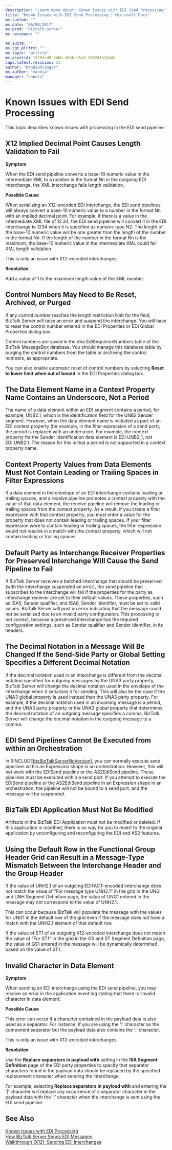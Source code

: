 ```yaml
---
description: "Learn more about: Known Issues with EDI Send Processing"
title: "Known Issues with EDI Send Processing | Microsoft Docs"
ms.custom: ""
ms.date: "06/08/2017"
ms.prod: "biztalk-server"
ms.reviewer: ""

ms.suite: ""
ms.tgt_pltfrm: ""
ms.topic: "article"
ms.assetid: 1325dcd9-5dbb-48bb-b5a3-1502d1424d4e
caps.latest.revision: 31
author: "MandiOhlinger"
ms.author: "mandia"
manager: "anneta"
---
```

# Known Issues with EDI Send Processing
This topic describes known issues with processing in the EDI send pipeline.  
  
## X12 Implied Decimal Point Causes Length Validation to Fail  
 **Symptom**  
  
 When the EDI send pipeline converts a base-10 numeric value in the intermediate XML to a number in the format Nn in the outgoing EDI interchange, the XML interchange fails length validation.  
  
 **Possible Cause**  
  
 When serializing an X12-encoded EDI interchange, the EDI send pipelines will always convert a base-10 numeric value to a number in the format Nn with an implied decimal point. For example, if there is a value in the intermediate XML file of 12.34, the EDI send pipeline will convert it in the EDI interchange to 1234 when it is specified as numeric type N2. The length of the base-10 numeric value will be one greater than the length of the number in the format Nn. If the length of the number in the format Nn is the maximum, the base-10 numeric value in the intermediate XML could fail XML length validation.  
  
 This is only an issue with X12-encoded interchanges.  
  
 **Resolution**  
  
 Add a value of 1 to the maximum length value of the XML number.  
  
## Control Numbers May Need to Be Reset, Archived, or Purged  
 If any control number reaches the length restriction limit for the field, BizTalk Server will raise an error and suspend the interchange. You will have to reset the control number entered in the EDI Properties or EDI Global Properties dialog box.  
  
 Control numbers are saved in the dbo.EdiSequenceNumbers table of the BizTalk MessageBox database. You should manage this database table by purging the control numbers from the table or archiving the control numbers, as appropriate.  
  
 You can also enable automatic reset of control numbers by selecting **Reset to lower limit when out of bound** in the EDI Properties dialog box.  
  
## The Data Element Name in a Context Property Name Contains an Underscore, Not a Period  
 The name of a data element within an EDI segment contains a period, for example, UNB2.1, which is the identification field for the UNB2 Sender segment. However, when the data element name is included as part of an EDI context property (for example, in the filter expression of a send port), the period is replaced with an underscore. For example, the context property for the Sender Identification data element is EDI.UNB2_1, not EDI.UNB2.1. The reason for this is that a period is not supported in a context property name.  
  
## Context Property Values from Data Elements Must Not Contain Leading or Trailing Spaces in Filter Expressions  
 If a data element in the envelope of an EDI interchange contains leading or trailing spaces, and a receive pipeline promotes a context property with the value of that data element, the receive pipeline will remove the leading or trailing spaces from the context property. As a result, if you create a filter expression with that context property, you must enter a value for the property that does not contain leading or trailing spaces. If your filter expression were to contain leading or trailing spaces, the filter expression would not resolve in a match with the context property, which will not contain leading or trailing spaces.  
  
## Default Party as Interchange Receiver Properties for Preserved Interchange Will Cause the Send Pipeline to Fail  
 If BizTalk Server receives a batched interchange that should be preserved (with the interchange suspended on error), the send pipeline that subscribes to the interchange will fail if the properties for the party as interchange receiver are set to their default values. These properties, such as ISA5, Sender qualifier, and ISA6, Sender identifier, must be set to valid values. BizTalk Server will post an error indicating that the message could not be serialized due to an invalid party configuration. This processing is not correct, because a preserved interchange has the required configuration settings, such as Sender qualifier and Sender identifier, in its headers.  
  
## The Decimal Notation in a Message Will Be Changed If the Send-Side Party or Global Setting Specifies a Different Decimal Notation  
 If the decimal notation used in an interchange is different from the decimal notation specified for outgoing messages by the UNA3 party property, BizTalk Server will change the decimal notation used in the envelope of the interchange when it serializes it for sending. This will also be the case if the UNA3 global property is used instead than the UNA3 party property. For example, if the decimal notation used in an incoming message is a period, and the UNA3 party property or the UNA3 global property that determines the decimal notation of an outgoing message specifies a comma, BizTalk Server will change the decimal notation in the outgoing message to a comma.  
  
## EDI Send Pipelines Cannot Be Executed from within an Orchestration  
 In [!INCLUDE[btsBizTalkServerNoVersion](../includes/btsbiztalkservernoversion-md.md)], you can normally execute send pipelines within an Expression shape in an orchestration. However, this will not work with the EDISend pipeline or the AS2EdiSend pipeline. These pipelines must be executed within a send port. If you attempt to execute the EDISend pipeline or the AS2EdiSend pipeline in an Expression shape in an orchestration, the pipeline will not be bound to a send port, and the message will be suspended.  
  
## BizTalk EDI Application Must Not Be Modified  
 Artifacts in the BizTalk EDI Application must not be modified or deleted. If this application is modified, there is no way for you to revert to the original application by unconfiguring and reconfiguring the EDI and AS2 features.  
  
## Using the Default Row in the Functional Group Header Grid can Result in a Message-Type Mismatch Between the Interchange Header and the Group Header  
 If the value of UNH2.1 of an outgoing EDIFACT-encoded interchange does not match the value of "For message type UNH2.1" in the grid in the UNG and UNH Segment Definition page, the value of UNG1 entered in the message may not correspond to the value of UNH2.1.  
  
 This can occur because BizTalk will populate the message with the values for UNG1 in the default row of the grid even if the message does not have a match with the UNH2.1 element of that default row.  
  
 If the value of ST1 of an outgoing X12-encoded interchange does not match the value of “For ST1” in the grid in the GS and ST Segment Definition page, the value of GS1 entered in the message will be dynamically determined based on the value of ST1.  
  
## Invalid Character in Data Element  
 **Symptom**  
  
 When sending an EDI interchange using the EDI send pipeline, you may receive an error in the application event log stating that there is ‘Invalid character in data element’.  
  
 **Possible Cause**  
  
 This error can occur if a character contained in the payload data is also used as a separator. For instance, if you are using the ‘:’ character as the component separator but the payload data also contains the ‘:’ character.  
  
 This is only an issue with X12-encoded interchanges.  
  
 **Resolution**  
  
 Use the **Replace separators in payload with** setting in the **ISA Segment Definition** page of the EDI party properties to specify that separator characters found in the payload data should be replaced by the specified replacement character when sending the interchange.  
  
 For example, selecting **Replace separators in payload with** and entering the ‘&#124;’ character will replace any occurrence of a separator character in the payload data with the ‘&#124;’ character when the interchange is sent using the EDI send pipeline.  
  
## See Also  
 [Known Issues with EDI Processing](../core/known-issues-with-edi-processing.md)   
 [How BizTalk Server Sends EDI Messages](../core/how-biztalk-server-sends-edi-messages.md)   
 [Walkthrough (X12): Sending EDI Interchanges](../core/walkthrough-x12-sending-edi-interchanges.md)
